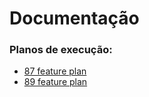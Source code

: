 # Documentação

### Planos de execução:


<!-- A lista abaixo será gerada automaticamente -->
- [87 feature plan](pr/87_feature_plan.md)
- [89 feature plan](pr/89_feature_plan.md)
